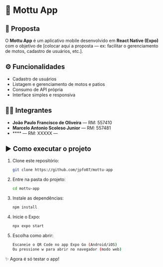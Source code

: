 # 📱 Mottu App

## 🚀 Proposta
O **Mottu App** é um aplicativo mobile desenvolvido em **React Native (Expo)** com o objetivo de [colocar aqui a proposta — ex: facilitar o gerenciamento de motos, cadastro de usuários, etc.].  

## ⚙️ Funcionalidades
- Cadastro de usuários  
- Listagem e gerenciamento de motos e patios
- Consumo de API própria  
- Interface simples e responsiva  


## 👨‍💻 Integrantes
- **João Paulo Francisco de Oliveira** — RM: 557410 
- **Marcelo Antonio Scoleso Junior**   — RM: 557481  
- **** — RM: XXXXX — 

## ▶️ Como executar o projeto
1. Clone este repositório:
   ```bash
   git clone https://github.com/jpfo07/mottu-app

2. Entre na pasta do projeto:
   ```bash
   cd mottu-app

3. Instale as dependências:
   ```bash
   npm install

4. Inicie o Expo:
   ```bash
   npx expo start

5. Escolha como abrir:
   ```bash
   Escaneie o QR Code no app Expo Go (Android/iOS)
   Ou pressione w para abrir no navegador (modo web)

✨ Agora é só testar o app!



